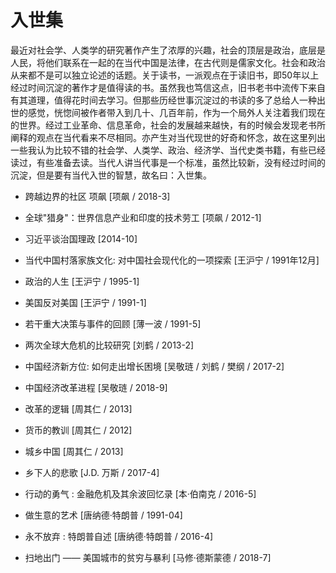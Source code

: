 # 入世集

最近对社会学、人类学的研究著作产生了浓厚的兴趣，社会的顶层是政治，底层是人民，将他们联系在一起的在当代中国是法律，在古代则是儒家文化。社会和政治从来都不是可以独立论述的话题。关于读书，一派观点在于读旧书，即50年以上经过时间沉淀的著作才是值得读的书。虽然我也笃信这点，旧书老书中流传下来自有其道理，值得花时间去学习。但那些历经世事沉淀过的书读的多了总给人一种出世的感觉，恍惚间被作者带入到几十、几百年前，作为一个局外人关注着我们现在的世界。经过工业革命、信息革命，社会的发展越来越快，有的时候会发现老书所阐释的观点在当代看来不尽相同。亦产生对当代现世的好奇和怀念，故在这里列出一些我认为比较不错的社会学、人类学、政治、经济学、当代史类书籍，有些已经读过，有些准备去读。当代人讲当代事是一个标准，虽然比较新，没有经过时间的沉淀，但是要有当代入世的智慧，故名曰：入世集。

- 跨越边界的社区 项飙 [项飙 / 2018-3]
- 全球"猎身"：世界信息产业和印度的技术劳工 [项飙 / 2012-1]
- 习近平谈治国理政 [2014-10]
- 当代中国村落家族文化: 对中国社会现代化的一项探索 [王沪宁 / 1991年12月]
- 政治的人生 [王沪宁 / 1995-1]
- 美国反对美国 [王沪宁 / 1991-1]
- 若干重大决策与事件的回顾 [薄一波 / 1991-5]
- 两次全球大危机的比较研究 [刘鹤 / 2013-2]
- 中国经济新方位: 如何走出增长困境 [吴敬琏 / 刘鹤 / 樊纲 / 2017-2]
- 中国经济改革进程 [吴敬琏 / 2018-9]
- 改革的逻辑 [周其仁 / 2013]
- 货币的教训 [周其仁 / 2012]
- 城乡中国 [周其仁 / 2013]

- 乡下人的悲歌 [J.D. 万斯 / 2017-4]
- 行动的勇气 : 金融危机及其余波回忆录 [本·伯南克 / 2016-5]
- 做生意的艺术 [唐纳德·特朗普 / 1991-04]
- 永不放弃 : 特朗普自述 [唐纳德·特朗普 / 2016-4]
- 扫地出门 —— 美国城市的贫穷与暴利 [马修·德斯蒙德 / 2018-7]
